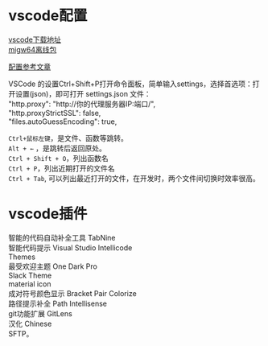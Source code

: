 # vscode配置
[vscode下载地址](https://code.visualstudio.com/Download)  
[migw64离线包](https://sourceforge.net/projects/mingw-w64/files/)  

[配置参考文章](https://mp.weixin.qq.com/s?src=11&timestamp=1581742111&ver=2159&signature=a983lMyzJBsQtFkDeMQX42JsWJtDZuTGYzV3WZE*E0RKz1P4UeyLWT-rFMgkeTgRPb-EyLj96wf1cOMpA5HNxUZzxJIVQfJZ8xxW1-bc0GRebJo46veJkaWwcCQ2ktPf&new=1)  

VSCode 的设置Ctrl+Shift+P打开命令面板，简单输入settings，选择首选项：打开设置(json)，即可打开 settings.json 文件：  
"http.proxy": "http://你的代理服务器IP:端口/",  
"http.proxyStrictSSL": false,  
"files.autoGuessEncoding": true,  


`Ctrl+鼠标左键`，是文件、函数等跳转。  
`Alt + ←` ，是跳转后返回原处。  
`Ctrl + Shift + O`，列出函数名  
`Ctrl + P`，列出近期打开的文件名  
`Ctrl + Tab`, 可以列出最近打开的文件，在开发时，两个文件间切换时效率很高。  

# vscode插件 
智能的代码自动补全工具 TabNine  
智能代码提示 Visual Studio Intellicode  
Themes  
最受欢迎主题 One Dark Pro  
Slack Theme   
material icon  
成对符号颜色显示 Bracket Pair Colorize  
路径提示补全 Path Intellisense  
git功能扩展 GitLens   
汉化 Chinese    
SFTP。  

